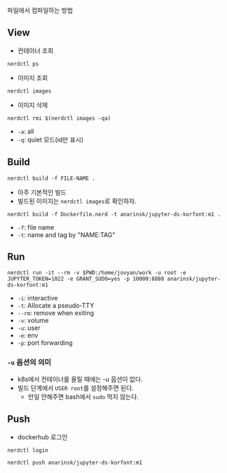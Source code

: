 파일에서 컴파일하는 방법 

## View 

- 컨테이너 조회 
```
nerdctl ps 
```

- 이미지 조회 
```
nerdctl images 
```

- 이미지 삭제 
```
nerdctl rmi $(nerdctl images -qa)
```
- `-a`: all
- `-q`: quiet 모드(id만 표시)


## Build 

```
nerdctl build -f FILE-NAME .
```

- 아주 기본적인 빌드 
- 빌드된 이미지는 `nerdctl images`로 확인하자. 

```
nerdctl build -f Dockerfile.nerd -t anarinsk/jupyter-ds-korfont:m1 .
```
- `-f`: file name 
- `-t`: name and tag by "NAME:TAG"

## Run 

```
nerdctl run -it --rm -v $PWD:/home/jovyan/work -u root -e JUPYTER_TOKEN=1022 -e GRANT_SUDO=yes -p 10000:8888 anarinsk/jupyter-ds-korfont:m1
```
- `-i`: interactive
- `-t`: Allocate a pseudo-TTY
- `--rm`: remove when exiting 
- `-v`: volume 
- `-u`: user 
- `-e`: env 
- `-p`: port forwarding 

### `-u` 옵션의 의미 
- k8s에서 컨테이너를 올릴 때에는 -u 옵션이 없다. 
- 빌드 단계에서 `USER root`를 설정해주면 된다. 
	- 만일 안해주면 bash에서 `sudo` 먹지 않는다. 

## Push 

- dockerhub 로그인 
```
nerdctl login 
```

```
nerdctl push anarinsk/jupyter-ds-korfont:m1
```